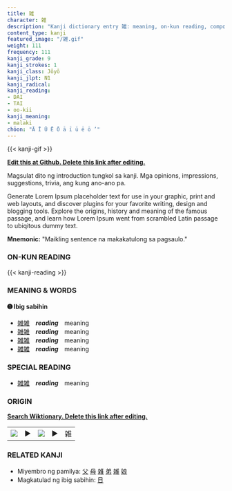 ```yaml
---
title: 雑
character: 雑
description: "Kanji dictionary entry 雑: meaning, on-kun reading, compounds, origin, related kanji"
content_type: kanji
featured_image: "/雑.gif"
weight: 111
frequency: 111
kanji_grade: 9
kanji_strokes: 1
kanji_class: Jōyō
kanji_jlpt: N1
kanji_radical: 
kanji_reading: 
- DAI
- TAI
- oo-kii
kanji_meaning:
- malaki
chōon: "Ā Ī Ū Ē Ō ā ī ū ē ō ’"
---
```

[//]: # (Don't edit the line below. Kanji animated GIF code is automatically generated.)
{{< kanji-gif >}}

[//]: # (Edit below this line.)

**[Edit this at Github. Delete this link after editing.](https://github.com/tim0g/tim/tree/main/content/kanji/雑/index.md)**

Magsulat dito ng introduction tungkol sa kanji. Mga opinions, impressions, suggestions, trivia, ang kung ano-ano pa.

Generate Lorem Ipsum placeholder text for use in your graphic, print and web layouts, and discover plugins for your favorite writing, design and blogging tools. Explore the origins, history and meaning of the famous passage, and learn how Lorem Ipsum went from scrambled Latin passage to ubiqitous dummy text.
 
**Mnemonic:** "Maikling sentence na makakatulong sa pagsaulo."

### ON-KUN READING

[//]: # (Don't edit the line below. ON-KUN READING code is automatically generated.)
{{< kanji-reading >}}

### MEANING & WORDS

#### ➊ **Ibig sabihin**
  - [雑](../雑)[雑](../雑)　***reading***　meaning
  - [雑](../雑)[雑](../雑)　***reading***　meaning
  - [雑](../雑)[雑](../雑)　***reading***　meaning
  - [雑](../雑)[雑](../雑)　***reading***　meaning

### SPECIAL READING
  - [雑](../雑)[雑](../雑)　***reading***　meaning

### ORIGIN

**[Search Wiktionary. Delete this link after editing.](https://wiktionary.org/wiki/雑)**
<table class="kanji-table"><tr><td>
<img src="60px-雑-bronze.svg.png">
</td><td>▶</td><td>
<img src="60px-雑-oracle.svg.png">
</td><td>▶</td>
<td class="kanji-origin">雑</td>
</tr></table>

### RELATED KANJI
- Miyembro ng pamilya: [父](../父) [母](../母) [雑](../雑) [弟](../弟) [雑](../雑) [娘](../娘)
- Magkatulad ng ibig sabihin: [日](../日)
